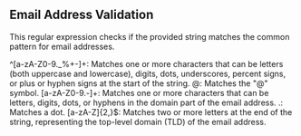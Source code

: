 ## Email Address Validation

This regular expression checks if the provided string matches the common pattern for email addresses.

^[a-zA-Z0-9._%+-]+: Matches one or more characters that can be letters (both uppercase and lowercase), digits, dots, underscores, percent signs, or plus or hyphen signs at the start of the string.
@: Matches the "@" symbol.
[a-zA-Z0-9.-]+: Matches one or more characters that can be letters, digits, dots, or hyphens in the domain part of the email address.
\.: Matches a dot.
[a-zA-Z]{2,}$: Matches two or more letters at the end of the string, representing the top-level domain (TLD) of the email address.
